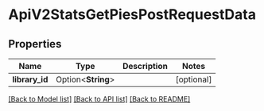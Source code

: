 # ApiV2StatsGetPiesPostRequestData

## Properties

Name | Type | Description | Notes
------------ | ------------- | ------------- | -------------
**library_id** | Option<**String**> |  | [optional]

[[Back to Model list]](../README.md#documentation-for-models) [[Back to API list]](../README.md#documentation-for-api-endpoints) [[Back to README]](../README.md)


